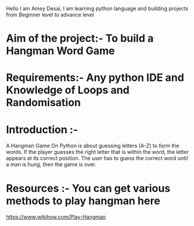 Hello I am Amey Desai, I am learning python language and building projects from Beginner level to advance level

# Aim of the project:- To build a Hangman Word Game

# Requirements:- Any python IDE and Knowledge of Loops and Randomisation 

# Introduction :- 
A Hangman Game On Python is about guessing letters (A-Z) to form the words. If the player guesses the right letter that is within the word, the letter appears at its correct position. The user has to guess the correct word until a man is hung, then the game is over.

# Resources :- You can get various methods to play hangman here
https://www.wikihow.com/Play-Hangman